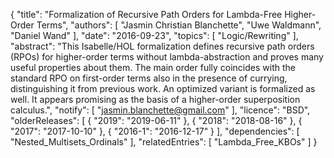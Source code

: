 {
    "title": "Formalization of Recursive Path Orders for Lambda-Free Higher-Order Terms",
    "authors": [
        "Jasmin Christian Blanchette",
        "Uwe Waldmann",
        "Daniel Wand"
    ],
    "date": "2016-09-23",
    "topics": [
        "Logic/Rewriting"
    ],
    "abstract": "This Isabelle/HOL formalization defines recursive path orders (RPOs) for higher-order terms without lambda-abstraction and proves many useful properties about them. The main order fully coincides with the standard RPO on first-order terms also in the presence of currying, distinguishing it from previous work. An optimized variant is formalized as well. It appears promising as the basis of a higher-order superposition calculus.",
    "notify": [
        "jasmin.blanchette@gmail.com"
    ],
    "licence": "BSD",
    "olderReleases": [
        {
            "2019": "2019-06-11"
        },
        {
            "2018": "2018-08-16"
        },
        {
            "2017": "2017-10-10"
        },
        {
            "2016-1": "2016-12-17"
        }
    ],
    "dependencies": [
        "Nested_Multisets_Ordinals"
    ],
    "relatedEntries": [
        "Lambda_Free_KBOs"
    ]
}